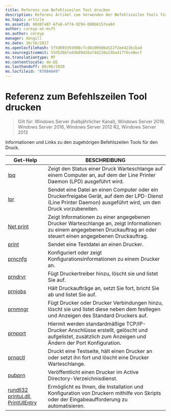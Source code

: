 ```yaml
---
title: Referenz zum Befehlszeilen Tool drucken
description: Referenz Artikel zum Verwenden der Befehlszeilen Tools für den Druck.
ms.topic: article
ms.assetid: 88d8fa87-6fa8-4774-9294-080b0157ea8d
author: coreyp-at-msft
ms.author: coreyp
manager: dongill
ms.date: 10/16/2017
ms.openlocfilehash: 5f5d093393908cfcd81909d0a522f2ee423bcbad
ms.sourcegitcommit: 53d526bfeddb89d28af44210a23ba417f6ce0ecf
ms.translationtype: MT
ms.contentlocale: de-DE
ms.lasthandoff: 08/06/2020
ms.locfileid: "87884849"
---
```

# <a name="print-command-line-tool-reference"></a>Referenz zum Befehlszeilen Tool drucken

> Gilt für: Windows Server (halbjährlicher Kanal), Windows Server 2019, Windows Server 2016, Windows Server 2012 R2, Windows Server 2012

Informationen und Links zu den zugehörigen Befehlszeilen Tools für den Druck.

| Get-Help | BESCHREIBUNG |
|--|--|
| [lpq](lpq.md) | Zeigt den Status einer Druck Warteschlange auf einem Computer an, auf dem der Line Printer Daemon (LPD) ausgeführt wird. |
| [lpr](lpr.md) | Sendet eine Datei an einen Computer oder ein Druckerfreigabe Gerät, auf dem der LPD-Dienst (Line Printer Daemon) ausgeführt wird, um den Druck vorzubereiten. |
| [Net print](net-print.md) | Zeigt Informationen zu einer angegebenen Drucker Warteschlange an, zeigt Informationen zu einem angegebenen Druckauftrag an oder steuert einen angegebenen Druckauftrag. |
| [print](print.md) | Sendet eine Textdatei an einen Drucker. |
| [prncnfg](prncnfg.md) | Konfiguriert oder zeigt Konfigurationsinformationen zu einem Drucker an. |
| [prndrvr](prndrvr.md) | Fügt Druckertreiber hinzu, löscht sie und listet Sie auf. |
| [prnjobs](prnjobs.md) | Hält Druckaufträge an, setzt Sie fort, bricht Sie ab und listet Sie auf. |
| [prnmngr](prnmngr.md) | Fügt Drucker oder Drucker Verbindungen hinzu, löscht sie und listet diese neben dem festlegen und Anzeigen des Standard Druckers auf. |
| [prnport](prnport.md) | Hiermit werden standardmäßige TCP/IP-Drucker Anschlüsse erstellt, gelöscht und aufgelistet, zusätzlich zum Anzeigen und Ändern der Port Konfiguration. |
| [prnqctl](prnqctl.md) | Druckt eine Testseite, hält einen Drucker an oder setzt ihn fort und löscht eine Drucker Warteschlange. |
| [pubprn](pubprn.md) | Veröffentlicht einen Drucker im Active Directory-Verzeichnisdienst. |
| [rundll32 printui.dll, PrintUIEntry](rundll32-printui.md) | Ermöglicht es Ihnen, die Installation und Konfiguration von Druckern mithilfe von Skripts oder der Eingabeaufforderung zu automatisieren. |